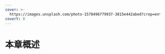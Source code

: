 ```yaml
---
cover: >-
  https://images.unsplash.com/photo-1578496779937-3815e442abed?crop=entropy&cs=srgb&fm=jpg&ixid=M3wxOTcwMjR8MHwxfHNlYXJjaHwyfHxwcm90ZWlufGVufDB8fHx8MTczMjc4ODAwN3ww&ixlib=rb-4.0.3&q=85
coverY: 0
---
```


# 本章概述

